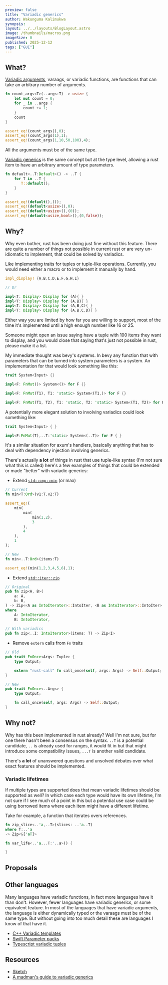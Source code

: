 ```yaml
---
preview: false
title: "Variadic generics"
author: Wakunguma Kalimukwa
synopsis: 
layout: ../../layouts/BlogLayout.astro
image: /thumbnails/macros.png
imageSize: 0
published: 2025-12-12
tags: ["GUI"]
---
```


## What?

[Variadic arguments](https://en.wikipedia.org/wiki/Variadic_function), varaags, or variadic functions,
are functions that can take an arbitrary number of arguments.

```rust
fn count_args<T>(..args:T) -> usize {
    let mut count = 0;
    for _ in ..args {
        count += 1;
    }
    count
}

assert_eq!(count_args(),0);
assert_eq!(count_args(1),1);
assert_eq!(count_args(1,10,50,100),4);
```

All the arguments must be of the same type.

[Variadic generics](https://en.wikipedia.org/wiki/Variadic_template) is the same concept but at the type
level, allowing a rust item to have an arbitrary amount of type parameters.

```rust
fn default<..T:Default>() -> ..T {
    for T in ..T {
       T::default();
    }
}

assert_eq!(default(),());
assert_eq!(default<usize>(),0);
assert_eq!(default<usize>(),(0));
assert_eq!(default<usize,bool>(),(0,false));
```

## Why?
Why even bother, rust has been doing just fine without this feature.
There are quite a number of things not possible in current rust or are very un-idiomatic to implement, 
that could be solved by variadics.

Like implementing traits for tuples or tuple-like operations. Currently, you would need either a macro
or to implement it manually by hand.

```rust
impl_display! {A,B,C,D,E,F,G,H,I}

// Or

impl<T: Display> Display for (A){ }
impl<T: Display> Display for (A,B){ }
impl<T: Display> Display for (A,B,C){ }
impl<T: Display> Display for (A,B,C,D){ }
```

Either way you are limited by how far you are willing to support, most of the time it's implemented
until a high enough number like 16 or 25.

Someone might open an issue saying have a tuple with 100 items they want to display, and you 
would close that saying that's just not possible in rust, please make it a list.

My immediate thought was bevy's systems. In bevy any function that with parameters that can be 
turned into system parameters is a system. 
An implementation for that would look something like this:

```rust
trait System<Input> {}

impl<F: FnMut()> System<()> for F {}

impl<F: FnMut(T1), T1: 'static> System<(T1,)> for F {}

impl<F: FnMut(T1, T2), T1: 'static, T2: 'static> System<(T1, T2)> for F {}
```

A potentially more elegant solution to involving variadics could look something like:

```rust
trait System<Input> { }

impl<F:FnMut(T),..T:'static> System<(..T)> for F { }
```

It's a similar situation for axum's handlers, basically anything that has to 
deal with dependency injection involving generics. 

There's actually **a lot** of things in rust that use tuple-like syntax (I'm not sure what this is called)
here's a few examples of things that could be extended or made "better" with variadic generics:

- Extend [`std::cmp::min`](https://doc.rust-lang.org/std/cmp/fn.min.html) (or max)

```rust
// Current
fn min<T:Ord>(v1:T,v2:T)

assert_eq!(
    min(
        min(
            min(1,2),
            3
        ),
        4
    ),
    1
);

// New
fn min<..T:Ord>(items:T)

assert_eq!(min(1,2,3,4,5,6),1);
```

- Extend [`std::iter::zip`](https://doc.rust-lang.org/std/iter/fn.zip.html)

```rust
// Original
pub fn zip<A, B>(
    a: A,
    b: B,
) -> Zip<<A as IntoIterator>::IntoIter, <B as IntoIterator>::IntoIter>
where
    A: IntoIterator,
    B: IntoIterator,
    
// With variadics
pub fn zip<..I: IntoIterator>(items: T) -> Zip<I> 
```

- Remove `extern` calls from `Fn` traits

```rust
// Old
pub trait FnOnce<Args: Tuple> {
    type Output;

    extern "rust-call" fn call_once(self, args: Args) -> Self::Output;
}

// New
pub trait FnOnce<..Args> {
    type Output;

    fn call_once(self, args: Args) -> Self::Output;
}
```


## Why not?
Why has this been implemented in rust already? Well I'm not sure, but for one there hasn't been a 
consensus on the syntax. `..T` is a potential candidate, `..` is already used for ranges, 
it would fit in but that might introduce some compatibility issues, `...T` is another valid 
candidate.

There's **a lot** of unanswered questions and unsolved debates over
what exact features should be implemented.

### Variadic lifetimes
If multiple types are supported does that mean variadic lifetimes should be supported as well?
In which case each type would have its own lifetime, I'm not sure if I see much of a point in this
but a potential use case could be using borrowed items where each item might have a different lifetime.

Take for example, a function that iterates overs references.
```rust
fn zip_slice<..'a,..T>(slices: ..'a..T)
where T:..'a
-> Zip<&['aT]>
```


```rust
fn var_life<..'a,..T:'..a>() {

}
```


## Proposals


## Other languages
Many languages have variadic functions, in fact more languages have it than don't. However, fewer 
languages have variadic generics, or some equivalent feature. In most of the languages that 
have variadic arguments, the language is either dynamically typed or the varaags must be of the same type.
But without going into too much detail these are languages I know of that have it.

- [C++ Variadic templates](https://gcc.gnu.org/wiki/variadic-templates)
- [Swift Parameter packs](https://www.swift.org/blog/pack-iteration/)
- [Typescript variadic tuples](https://www.typescriptlang.org/docs/handbook/release-notes/typescript-4-0.html#variadic-tuple-types)

## Resources
- [Sketch](https://hackmd.io/@Jules-Bertholet/HJFy6uzDh)
- [A madman's guide to variadic generics](https://gist.github.com/soqb/9ce3d4502cc16957b80c388c390baafc)

